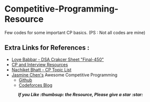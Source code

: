 # Competitive-Programming-Resource
Few codes for some important CP basics. (PS : Not all codes are mine)

## Extra Links for References : 
- [Love Babbar - DSA Crakcer Sheet "Final-450"](https://drive.google.com/file/d/1FMdN_OCfOI0iAeDlqswCiC2DZzD4nPsb/view)
- [CP and Interview Resources](https://docs.google.com/document/u/0/d/1haotfY0ZSobMq-ZaIqcN_U181-2z6oeyk0bbI_qzZEg/mobilebasic)
- [Nachiket Bhatt - CP Topic List](https://gist.github.com/nachiketbhuta/bb5e40c862c09feff01950fd3b1b4e17)
- [Jasmine Chen's](https://github.com/lnishan) Awesome Competitive Programming
  - [Github](https://github.com/lnishan/awesome-competitive-programming)
  - [Codeforces Blog](https://codeforces.com/blog/entry/23054)
  
  
 <p align="center">
  <b><i>If you Like :thumbsup: the Resource, Please give a star :star:</i></b>
 </p>
